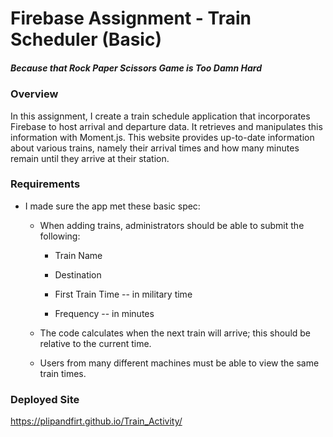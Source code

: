 # Firebase Assignment - Train Scheduler (Basic)

##### _Because that Rock Paper Scissors Game is Too Damn Hard_

### Overview

In this assignment, I create a train schedule application that incorporates Firebase to host arrival and departure data. It retrieves and manipulates this information with Moment.js. This website provides up-to-date information about various trains, namely their arrival times and how many minutes remain until they arrive at their station.

### Requirements

* I made sure the app met these basic spec:
  
  * When adding trains, administrators should be able to submit the following:
    
    * Train Name
    
    * Destination 
    
    * First Train Time -- in military time
    
    * Frequency -- in minutes
  
  * The code calculates when the next train will arrive; this should be relative to the current time.
  
  * Users from many different machines must be able to view the same train times.

### Deployed Site
https://plipandfirt.github.io/Train_Activity/
